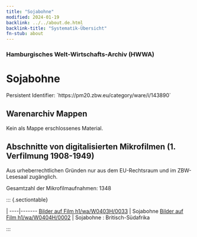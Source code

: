 ```yaml
---
title: "Sojabohne"
modified: 2024-01-19
backlink: ../../about.de.html
backlink-title: "Systematik-Übersicht"
fn-stub: about
---
```


### Hamburgisches Welt-Wirtschafts-Archiv (HWWA)

# Sojabohne

<div class="hint">Persistent Identifier: `https://pm20.zbw.eu/category/ware/i/143890`</div>







## Warenarchiv Mappen





Kein als Mappe erschlossenes Material.



<a id="filmsections" />

## Abschnitte von digitalisierten Mikrofilmen (1. Verfilmung 1908-1949)

<p>Aus urheberrechtlichen Gründen nur aus dem EU-Rechtsraum und im ZBW-Lesesaal zugänglich.</p>


<p>Gesamtzahl der Mikrofilmaufnahmen: 1348</p>





::: {.sectiontable}

 | 
----|-------
<a class="btn" href="https://pm20.zbw.eu/film/h1/wa/W0403H/0033" rel="nofollow">Bilder auf Film h1/wa/W0403H/0033</a> | Sojabohne
<a class="btn" href="https://pm20.zbw.eu/film/h1/wa/W0404H/0002" rel="nofollow">Bilder auf Film h1/wa/W0404H/0002</a> | Sojabohne : Britisch-Südafrika


:::
















